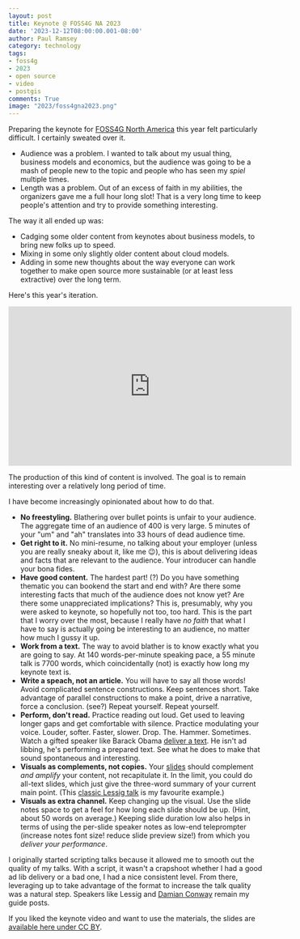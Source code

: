 ```yaml
---
layout: post
title: Keynote @ FOSS4G NA 2023
date: '2023-12-12T08:00:00.001-08:00'
author: Paul Ramsey
category: technology
tags:
- foss4g
- 2023
- open source
- video
- postgis
comments: True
image: "2023/foss4gna2023.png"
---
```


Preparing the keynote for [FOSS4G North America](https://foss4gna.org/) this year felt particularly difficult. I certainly sweated over it.

* Audience was a problem. I wanted to talk about my usual thing, business models and economics, but the audience was going to be a mash of people new to the topic and people who has seen my _spiel_ multiple times.
* Length was a problem. Out of an excess of faith in my abilities, the organizers gave me a full hour long slot! That is a very long time to keep people's attention and try to provide something interesting.

The way it all ended up was:

* Cadging some older content from keynotes about business models, to bring new folks up to speed.
* Mixing in some only slightly older content about cloud models.
* Adding in some new thoughts about the way everyone can work together to make open source more sustainable (or at least less extractive) over the long term.

Here's this year's iteration.

<iframe width="560" height="315" src="https://www.youtube.com/embed/1OfunxBysmg?start=190" title="YouTube video player" frameborder="0" allow="accelerometer; autoplay; clipboard-write; encrypted-media; gyroscope; picture-in-picture; web-share" allowfullscreen></iframe>

The production of this kind of content is involved. The goal is to remain interesting over a relatively long period of time. 

I have become increasingly opinionated about how to do that.

* **No freestyling.** Blathering over bullet points is unfair to your audience. The aggregate time of an audience of 400 is very large. 5 minutes of your "um" and "ah" translates into 33 hours of dead audience time.
* **Get right to it.** No mini-resume, no talking about your employer (unless you are really sneaky about it, like me 😉), this is about delivering ideas and facts that are relevant to the audience. Your introducer can handle your bona fides.
* **Have good content.** The hardest part! (?) Do you have something thematic you can bookend the start and end with? Are there some interesting facts that much of the audience does not know yet? Are there some unappreciated implications? This is, presumably, why you were asked to keynote, so hopefully not too, too hard. This is the part that I worry over the most, because I really have _no faith_ that what I have to say is actually going be interesting to an audience, no matter how much I gussy it up.
* **Work from a text.** The way to avoid blather is to know exactly what you are going to say. At 140 words-per-minute speaking pace, a 55 minute talk is 7700 words, which coincidentally (not) is exactly how long my keynote text is.
* **Write a speach, not an article.** You will have to say all those words! Avoid complicated sentence constructions. Keep sentences short. Take advantage of parallel constructions to make a point, drive a narrative, force a conclusion. (see?) Repeat yourself. Repeat yourself.
* **Perform, don't read.** Practice reading out loud. Get used to leaving longer gaps and get comfortable with silence. Practice modulating your voice. Louder, softer. Faster, slower. Drop. The. Hammer. Sometimes. Watch a gifted speaker like Barack Obama [deliver a text](youtube.com/watch?v=pWe7wTVbLUU). He isn't ad libbing, he's performing a prepared text. See what he does to make that sound spontaneous and interesting.
* **Visuals as complements, not copies.** Your [slides](https://docs.google.com/presentation/d/1v0S_ExDBR7AcDOqH9C8TpdZ04iuXTFdotiQXGivhbpY/edit) should complement _and amplify_ your content, not recapitulate it. In the limit, you could do all-text slides, which just give the three-word summary of your current main point. (This [classic Lessig talk](https://www.youtube.com/watch?v=hxKlmCh0tGA&ab_channel=lessig) is my favourite example.) 
* **Visuals as extra channel.** Keep changing up the visual. Use the slide notes space to get a feel for how long each slide should be up. (Hint, about 50 words on average.) Keeping slide duration low also helps in terms of using the per-slide speaker notes as low-end teleprompter (increase notes font size! reduce slide preview size!) from which you _deliver your performance_.

I originally started scripting talks because it allowed me to smooth out the quality of my talks. With a script, it wasn't a crapshoot whether I had a good ad lib delivery or a bad one, I had a nice consistent level. From there, leveraging up to take advantage of the format to increase the talk quality was a natural step. Speakers like Lessig and [Damian Conway](https://www.youtube.com/watch?v=JB87qJGSvuk) remain my guide posts.

If you liked the keynote video and want to use the materials, the slides are [available here under CC BY](https://docs.google.com/presentation/d/1v0S_ExDBR7AcDOqH9C8TpdZ04iuXTFdotiQXGivhbpY/edit).

